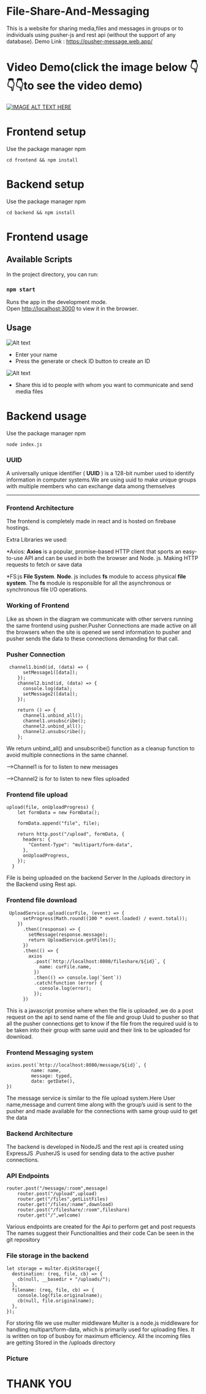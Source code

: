 # File-Share-And-Messaging

This is a website for sharing media,files and messages in groups or to individuals using pusher-js and rest api (without the support of any database).
Demo Link : https://pusher-message.web.app/

# Video Demo(click the image below 👇👇👇to see the video demo)

[![IMAGE ALT TEXT HERE](https://img.youtube.com/vi/cdR-3XJroJ0/0.jpg)](https://www.youtube.com/watch?v=cdR-3XJroJ0)

# Frontend setup

Use the package manager npm

```
cd frontend && npm install

```
# Backend setup

Use the package manager npm

```
cd backend && npm install

```
# Frontend usage

## Available Scripts

In the project directory, you can run:

### `npm start`

Runs the app in the development mode.\
Open [http://localhost:3000](http://localhost:3000) to view it in the browser.

## Usage

![Alt text](demo1.png?raw=true "Title")

* Enter your name
* Press the generate or check ID button to create an ID
 
![Alt text](demo2.png?raw=true "Title")

* Share this id to people with whom you want to communicate and send media files

# Backend usage

Use the package manager npm

```
node index.js
```





### UUID

A universally unique identifier ( **UUID** ) is a 128-bit number used to identify information in computer systems.We are using uuid to make unique groups with multiple members who can exchange data among themselves

**************************


### Frontend Architecture

The frontend is completely made in react and is hosted on firebase hostings.

Extra Libraries we used:

*Axios: **Axios** is a popular, promise-based HTTP client that sports an easy-to-use API and can be used in both the browser and Node. js. Making HTTP requests to fetch or save data

*FS:js **File System**. **Node**. js includes **fs** module to access physical **file system**. The **fs** module is responsible for all the asynchronous or synchronous file I/O operations.


### Working of Frontend

Like as shown in the diagram we communicate with other servers running the same frontend using pusher.Pusher Connections are made active on all the browsers when the site is opened we send information to pusher and pusher sends the data to these connections demanding for that call.


### Pusher Connection
```
 channel1.bind(id, (data) => {
      setMessage1([data]);
    });
    channel2.bind(id, (data) => {
      console.log(data);
      setMessage2([data]);
    });

    return () => {
      channel1.unbind_all();
      channel1.unsubscribe();
      channel2.unbind_all();
      channel2.unsubscribe();
    };
```

We return unbind_all() and unsubscribe() function as a cleanup function to avoid multiple connections in the same channel.

-->Channel1 is for to listen to new messages

-->Channel2 is for to listen to new files uploaded


### Frontend file upload
```
upload(file, onUploadProgress) {
    let formData = new FormData();

    formData.append("file", file);

    return http.post("/upload", formData, {
      headers: {
        "Content-Type": "multipart/form-data",
      },
      onUploadProgress,
    });
  }
```

File is being uploaded on the backend Server In the /uploads directory in the Backend using Rest api.


### Frontend file download
```
 UploadService.upload(curFile, (event) => {
      setProgress(Math.round((100 * event.loaded) / event.total));
    })
      .then((response) => {
        setMessage(response.message);
        return UploadService.getFiles();
      })
      .then(() => {
        axios
          .post(`http://localhost:8080/fileshare/${id}`, {
            name: curFile.name,
          })
          .then(() => console.log(`Sent`))
          .catch(function (error) {
            console.log(error);
          });
      })
```

This is a javascript promise where when the file is uploaded ,we do a post request on the api to send name of the file and group Uuid to pusher so that all the pusher connections get to know if the file from the required uuid is to be taken into their group with same uuid and their link to be uploaded for download.


### Frontend Messaging system
```
axios.post(`http://localhost:8080/message/${id}`, {
         name: name,
         message: typed,
         date: getDate(),
})
```

The message service is similar to the file upload system.Here User name,message and current time along with the group’s uuid is sent to the pusher and made available for the connections with same group uuid to get the data


### Backend Architecture

The backend is developed in NodeJS and the rest api is created using ExpressJS .PusherJS is used for sending data to the active pusher connections.


### API Endpoints
```
router.post("/message/:room",message)
    router.post("/upload",upload)
    router.get("/files",getListFiles)
    router.get("/files/:name",download)
    router.post("/fileshare/:room",fileshare)
    router.get("/",welcome)
```
Various endpoints are created for the Api to perform get and post requests The names suggest their Functionalities and their code Can be seen in the git repository


### File storage in the backend
```
let storage = multer.diskStorage({
  destination: (req, file, cb) => {
    cb(null, __basedir + "/uploads/");
  },
  filename: (req, file, cb) => {
    console.log(file.originalname);
    cb(null, file.originalname);
  },
});
```

For storing file we use multer middleware Multer is a node.js middleware for handling multipart/form-data, which is primarily used for uploading files. It is written on top of busboy for maximum efficiency. All the incoming files are getting Stored in the /uploads directory


### Picture


# THANK YOU




